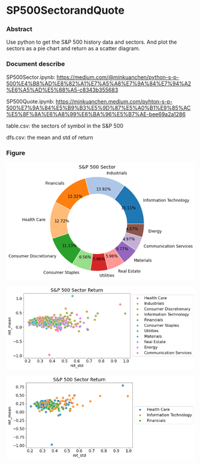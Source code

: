 # SP500SectorandQuote

### Abstract
Use python to get the S&P 500 history data and sectors. And plot the sectors as a pie chart and return as a scatter diagram.

### Document describe
SP500Sector.ipynb: https://medium.com/@minkuanchen/python-s-p-500%E4%B8%AD%E8%82%A1%E7%A5%A8%E7%9A%84%E7%94%A2%E6%A5%AD%E5%88%A5-c8343b355683

SP500Quote.ipynb: https://minkuanchen.medium.com/pyhton-s-p-500%E7%9A%84%E5%B9%B3%E5%9D%87%E5%A0%B1%E9%85%AC%E5%8F%8A%E6%A8%99%E6%BA%96%E5%B7%AE-bee69a2a1286

table.csv: the sectors of symbol in the S&P 500 

dfs.csv: the mean and std of return

### Figure
![S&P500 Sector pie chart](https://github.com/MinKuanIsHere/SP500SectorandQuote/blob/main/S%26P500Sectors.png)

![S&P500 Sector return](https://github.com/MinKuanIsHere/SP500SectorandQuote/blob/main/S%26P500Return.png)

![S&P500 Sector interested return](https://github.com/MinKuanIsHere/SP500SectorandQuote/blob/main/S%26P500InterestedReturn.png)





